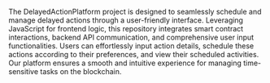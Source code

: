 The DelayedActionPlatform project is designed to seamlessly schedule and manage delayed actions through a user-friendly interface. Leveraging JavaScript for frontend logic, this repository integrates smart contract interactions, backend API communication, and comprehensive user input functionalities. Users can effortlessly input action details, schedule these actions according to their preferences, and view their scheduled activities. Our platform ensures a smooth and intuitive experience for managing time-sensitive tasks on the blockchain.